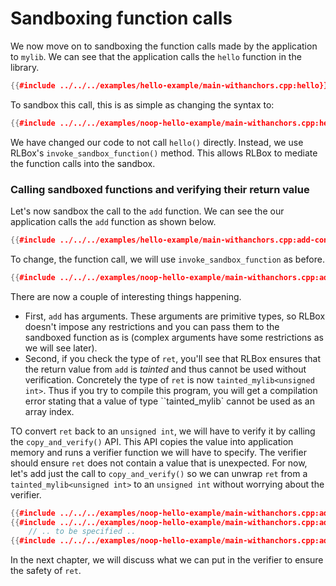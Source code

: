 # Sandboxing function calls

We now move on to sandboxing the function calls made by the application to
`mylib`. We can see that the application calls the `hello` function in the
library.

```cpp
{{#include ../../../examples/hello-example/main-withanchors.cpp:hello}}
```

To sandbox this call, this is as simple as changing the syntax to:

```cpp
{{#include ../../../examples/noop-hello-example/main-withanchors.cpp:hello}}
```

We have changed our code to not call `hello()` directly. Instead, we use RLBox's
`invoke_sandbox_function()` method. This allows RLBox to mediate the function
calls into the sandbox.


### Calling sandboxed functions and verifying their return value

Let's now sandbox the call to the `add` function. We can see the our application
calls the `add` function as shown below.

```cpp
{{#include ../../../examples/hello-example/main-withanchors.cpp:add-context}}
```

To change, the function call, we will use `invoke_sandbox_function` as before.

```cpp
{{#include ../../../examples/noop-hello-example/main-withanchors.cpp:add}}
```

There are now a couple of interesting things happening.
- First, `add` has arguments. These arguments are primitive types, so RLBox
doesn't impose any restrictions and you can pass them to the sandboxed function
as is (complex arguments have some restrictions as we will see later).
- Second, if you check the type of `ret`, you'll see that RLBox ensures that the
return value from `add` is _tainted_ and thus cannot be used without
verification. Concretely the type of `ret` is now `tainted_mylib<unsigned int>`.
Thus if you try to compile this program, you will get a compilation error
stating that a value of type ``tainted_mylib<unsigned int>` cannot be used as an
array index.

TO convert `ret` back to an `unsigned int`, we will have to verify it by calling
the `copy_and_verify()` API. This API copies the value into application memory
and runs a verifier function we will have to specify. The verifier should ensure
`ret` does not contain a value that is unexpected. For now, let's add just the
call to `copy_and_verify()` so we can unwrap `ret` from a
`tainted_mylib<unsigned int>` to an `unsigned int` without worrying about the
verifier.

```cpp
{{#include ../../../examples/noop-hello-example/main-withanchors.cpp:add}}
{{#include ../../../examples/noop-hello-example/main-withanchors.cpp:add-copy-and-verify}}
    // .. to be specified ..
{{#include ../../../examples/noop-hello-example/main-withanchors.cpp:add-copy-and-verify-close}}
```

In the next chapter, we will discuss what we can put in the verifier to ensure
the safety of `ret`.
